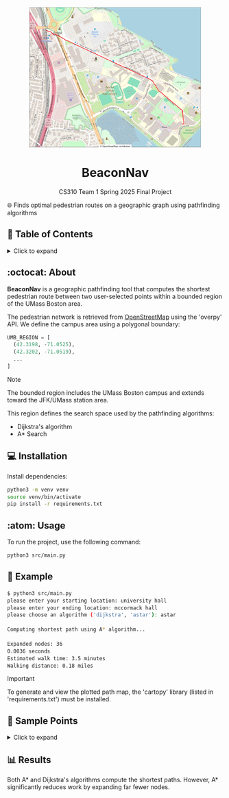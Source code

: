 <br />
  <p align="center">
    <img src="demo.jpg" alt ="path preview in red" width="400"/>
  <h1 align="center">BeaconNav</h1>
  <p align="center" class="h6"> CS310 Team 1 Spring 2025 Final Project</p>
  <p align="center"></p>
</p>






:globe_with_meridians: Finds optimal pedestrian routes on a geographic graph using pathfinding algorithms

## :link: Table of Contents
<details>
<summary> Click to expand</summary>

- [About](#octocat-about)
- [Installation](#computer-installation)
- [Usage](#atom-usage)
- [Example](#dart-example)
- [Sample points](#compass-sample points)
- [Results](#bar_chart-results)

</details>

## :octocat: About
**BeaconNav** is a geographic pathfinding tool that computes the shortest pedestrian route between two user-selected points within a bounded region of the UMass Boston area.

The pedestrian network is retrieved from [OpenStreetMap](https://wiki.openstreetmap.org/wiki/Overpass_API) using the 'overpy' API. We define the campus area using a polygonal boundary:

```python
UMB_REGION = [
  (42.3198, -71.0525),
  (42.3202, -71.0519),
  ...
]
```

> [!NOTE]
> The bounded region includes the UMass Boston campus and extends toward the JFK/UMass station area.
>

This region defines the search space used by the pathfinding algorithms:
- Dijkstra's algorithm
- A* Search


## :computer: Installation
Install dependencies:
```bash
python3 -m venv venv
source venv/bin/activate
pip install -r requirements.txt
```


## :atom: Usage
To run the project, use the following command:
```bash
python3 src/main.py
```

## :dart: Example

``` bash
$ python3 src/main.py
please enter your starting location: university hall
please enter your ending location: mccormack hall
please choose an algorithm ('dijkstra', 'astar'): astar

Computing shortest path using A* algorithm...

Expanded nodes: 36
0.0036 seconds
Estimated walk time: 3.5 minutes
Walking distance: 0.18 miles
```

>[!IMPORTANT]
>To generate and view the plotted path map, the 'cartopy' library (listed in 'requirements.txt') must be installed.
>


## :compass: Sample Points
<details>
<summary> Click to expand</summary>

- university hall
- campus center
- wheatley hall
- mccormack hall
- integreated sciences complex
- healey
- east residence hall
- west residence hall
- harbor point
- commonwealth museum
- john f kennedy presidential library
- jfk/umass
- bayside parking lot
- west garage

</summary>
</details>


## :bar_chart: Results

Both A* and Dijkstra's algorithms compute the shortest paths. However, A* significantly reduces work by expanding far fewer nodes.
